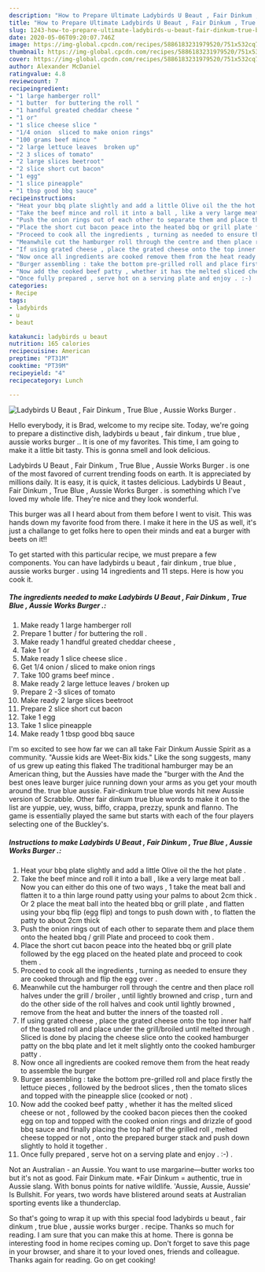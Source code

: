 ```yaml
---
description: "How to Prepare Ultimate Ladybirds U Beaut , Fair Dinkum , True Blue , Aussie Works Burger ."
title: "How to Prepare Ultimate Ladybirds U Beaut , Fair Dinkum , True Blue , Aussie Works Burger ."
slug: 1243-how-to-prepare-ultimate-ladybirds-u-beaut-fair-dinkum-true-blue-aussie-works-burger
date: 2020-05-06T09:20:07.746Z
image: https://img-global.cpcdn.com/recipes/5886183231979520/751x532cq70/ladybirds-u-beaut-fair-dinkum-true-blue-aussie-works-burger-recipe-main-photo.jpg
thumbnail: https://img-global.cpcdn.com/recipes/5886183231979520/751x532cq70/ladybirds-u-beaut-fair-dinkum-true-blue-aussie-works-burger-recipe-main-photo.jpg
cover: https://img-global.cpcdn.com/recipes/5886183231979520/751x532cq70/ladybirds-u-beaut-fair-dinkum-true-blue-aussie-works-burger-recipe-main-photo.jpg
author: Alexander McDaniel
ratingvalue: 4.8
reviewcount: 7
recipeingredient:
- "1 large hamberger roll"
- "1 butter  for buttering the roll "
- "1 handful greated cheddar cheese "
- "1 or"
- "1 slice cheese slice "
- "1/4 onion  sliced to make onion rings"
- "100 grams beef mince "
- "2 large lettuce leaves  broken up"
- "2 3 slices of tomato"
- "2 large slices beetroot"
- "2 slice short cut bacon"
- "1 egg"
- "1 slice pineapple"
- "1 tbsp good bbq sauce"
recipeinstructions:
- "Heat your bbq plate slightly and add a little Olive oil the the hot plate ."
- "Take the beef mince and roll it into a ball , like a very large meat ball . Now you can either do this one of two ways , 1 take the meat ball and flatten it to a thin large round patty using your palms to about 2cm thick . Or 2 place the meat ball into the heated bbq or grill plate , and flatten using your bbq flip (egg flip) and tongs to push down with , to flatten the patty to about 2cm thick"
- "Push the onion rings out of each other to separate them and place them onto the heated bbq / grill Plate and proceed to cook them ."
- "Place the short cut bacon peace into the heated bbq or grill plate followed by the egg placed on the heated plate and proceed to cook them ."
- "Proceed to cook all the ingredients , turning as needed to ensure they are cooked through and flip the egg over ."
- "Meanwhile cut the hamburger roll through the centre and then place roll halves under the grill / broiler , until lightly browned and crisp , turn and do the other side of the roll halves and cook until lightly browned , remove from the heat and butter the inners of the toasted roll ."
- "If using grated cheese , place the grated cheese onto the top inner half of the toasted roll and place under the grill/broiled until melted through . Sliced is done by placing the cheese slice onto the cooked hamburger patty on the bbq plate and let it melt slightly onto the cooked hamburger patty ."
- "Now once all ingredients are cooked remove them from the heat ready to assemble the burger"
- "Burger assembling : take the bottom pre-grilled roll and place firstly the lettuce pieces , followed by the bedroot slices , then the tomato slices and topped with the pineapple slice (cooked or not) ."
- "Now add the cooked beef patty , whether it has the melted sliced cheese or not , followed by the cooked bacon pieces then the cooked egg on top and topped with the cooked onion rings and drizzle of good bbq sauce and finally placing the top half of the grilled roll , melted cheese topped or not , onto the prepared burger stack and push down slightly to hold it together ."
- "Once fully prepared , serve hot on a serving plate and enjoy . :-) ."
categories:
- Recipe
tags:
- ladybirds
- u
- beaut

katakunci: ladybirds u beaut 
nutrition: 165 calories
recipecuisine: American
preptime: "PT31M"
cooktime: "PT39M"
recipeyield: "4"
recipecategory: Lunch

---
```



![Ladybirds U Beaut , Fair Dinkum , True Blue , Aussie Works Burger .](https://img-global.cpcdn.com/recipes/5886183231979520/751x532cq70/ladybirds-u-beaut-fair-dinkum-true-blue-aussie-works-burger-recipe-main-photo.jpg)

Hello everybody, it is Brad, welcome to my recipe site. Today, we're going to prepare a distinctive dish, ladybirds u beaut , fair dinkum , true blue , aussie works burger .. It is one of my favorites. This time, I am going to make it a little bit tasty. This is gonna smell and look delicious.

Ladybirds U Beaut , Fair Dinkum , True Blue , Aussie Works Burger . is one of the most favored of current trending foods on earth. It is appreciated by millions daily. It is easy, it is quick, it tastes delicious. Ladybirds U Beaut , Fair Dinkum , True Blue , Aussie Works Burger . is something which I've loved my whole life. They're nice and they look wonderful.

This burger was all I heard about from them before I went to visit. This was hands down my favorite food from there. I make it here in the US as well, it&#39;s just a challange to get folks here to open their minds and eat a burger with beets on it!!


To get started with this particular recipe, we must prepare a few components. You can have ladybirds u beaut , fair dinkum , true blue , aussie works burger . using 14 ingredients and 11 steps. Here is how you cook it.

<!--inarticleads1-->

##### The ingredients needed to make Ladybirds U Beaut , Fair Dinkum , True Blue , Aussie Works Burger .:

1. Make ready 1 large hamberger roll
1. Prepare 1 butter / for buttering the roll .
1. Make ready 1 handful greated cheddar cheese ,
1. Take 1 or
1. Make ready 1 slice cheese slice .
1. Get 1/4 onion / sliced to make onion rings
1. Take 100 grams beef mince .
1. Make ready 2 large lettuce leaves / broken up
1. Prepare 2 -3 slices of tomato
1. Make ready 2 large slices beetroot
1. Prepare 2 slice short cut bacon
1. Take 1 egg
1. Take 1 slice pineapple
1. Make ready 1 tbsp good bbq sauce


I&#39;m so excited to see how far we can all take Fair Dinkum Aussie Spirit as a community. &#34;Aussie kids are Weet-Bix kids.&#34; Like the song suggests, many of us grew up eating this flaked The traditional hamburger may be an American thing, but the Aussies have made the &#34;burger with the And the best ones leave burger juice running down your arms as you get your mouth around the. true blue aussie. Fair-dinkum true blue words hit new Aussie version of Scrabble. Other fair dinkum true blue words to make it on to the list are yuppie, uey, wuss, biffo, crappa, prezzy, spunk and flanno. The game is essentially played the same but starts with each of the four players selecting one of the Buckley&#39;s. 

<!--inarticleads2-->

##### Instructions to make Ladybirds U Beaut , Fair Dinkum , True Blue , Aussie Works Burger .:

1. Heat your bbq plate slightly and add a little Olive oil the the hot plate .
1. Take the beef mince and roll it into a ball , like a very large meat ball . Now you can either do this one of two ways , 1 take the meat ball and flatten it to a thin large round patty using your palms to about 2cm thick . Or 2 place the meat ball into the heated bbq or grill plate , and flatten using your bbq flip (egg flip) and tongs to push down with , to flatten the patty to about 2cm thick
1. Push the onion rings out of each other to separate them and place them onto the heated bbq / grill Plate and proceed to cook them .
1. Place the short cut bacon peace into the heated bbq or grill plate followed by the egg placed on the heated plate and proceed to cook them .
1. Proceed to cook all the ingredients , turning as needed to ensure they are cooked through and flip the egg over .
1. Meanwhile cut the hamburger roll through the centre and then place roll halves under the grill / broiler , until lightly browned and crisp , turn and do the other side of the roll halves and cook until lightly browned , remove from the heat and butter the inners of the toasted roll .
1. If using grated cheese , place the grated cheese onto the top inner half of the toasted roll and place under the grill/broiled until melted through . Sliced is done by placing the cheese slice onto the cooked hamburger patty on the bbq plate and let it melt slightly onto the cooked hamburger patty .
1. Now once all ingredients are cooked remove them from the heat ready to assemble the burger
1. Burger assembling : take the bottom pre-grilled roll and place firstly the lettuce pieces , followed by the bedroot slices , then the tomato slices and topped with the pineapple slice (cooked or not) .
1. Now add the cooked beef patty , whether it has the melted sliced cheese or not , followed by the cooked bacon pieces then the cooked egg on top and topped with the cooked onion rings and drizzle of good bbq sauce and finally placing the top half of the grilled roll , melted cheese topped or not , onto the prepared burger stack and push down slightly to hold it together .
1. Once fully prepared , serve hot on a serving plate and enjoy . :-) .


Not an Australian - an Aussie. You want to use margarine—butter works too but it&#39;s not as good. Fair Dinkum mate. *Fair Dinkum = authentic, true in Aussie slang. With bonus points for native wildlife. &#39;Aussie, Aussie, Aussie&#39; Is Bullshit. For years, two words have blistered around seats at Australian sporting events like a thunderclap. 

So that's going to wrap it up with this special food ladybirds u beaut , fair dinkum , true blue , aussie works burger . recipe. Thanks so much for reading. I am sure that you can make this at home. There is gonna be interesting food in home recipes coming up. Don't forget to save this page in your browser, and share it to your loved ones, friends and colleague. Thanks again for reading. Go on get cooking!
